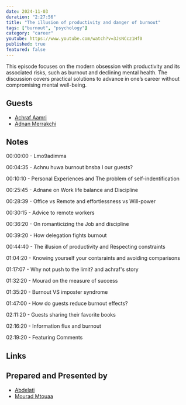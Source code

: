 ```yaml
---
date: 2024-11-03
duration: "2:27:56"
title: "The illusion of productivity and danger of burnout"
tags: ["burnout", "psychology"]
category: "career"
youtube: https://www.youtube.com/watch?v=3JsNCcz1Hf0
published: true
featured: false
---
```


This episode focuses on the modern obsession with productivity and its associated risks, such as burnout and declining mental health. The discussion covers practical solutions to advance in one’s career without compromising mental well-being.

## Guests

- [Achraf Aamri](https://linkedin.com/in/achrafaamri)
- [Adnan Merrakchi](https://twitter.com/adnanmrakchi)

## Notes

00:00:00 - Lmo9adimma

00:04:35 - Achnu huwa burnout bnsba l our guests?

00:10:10 - Personal Experiences and The problem of self-indentification

00:25:45 - Adnane on Work life balance and Discipline 

00:28:39 - Office vs Remote and effortlessness vs Will-power

00:30:15 - Advice to remote workers

00:36:20 - On romanticizing the Job and discipline

00:39:20 - How delegation fights burnout

00:44:40 - The illusion of productivity and Respecting constraints

01:04:20 - Knowing yourself your contsraints and avoiding comparisons

01:17:07 - Why not push to the limit? and achraf's story

01:32:20 - Mourad on the measure of success

01:35:20 - Burnout VS imposter syndrome

01:47:00 - How do guests reduce burnout effects?

02:11:20 - Guests sharing their favorite books

02:16:20 - Information flux and burnout

02:19:20 - Featuring Comments

## Links



## Prepared and Presented by

- [Abdelati](https://twitter.com/kaizendae)
- [Mourad Mtouaa](https://twitter.com/mouradxmt)
